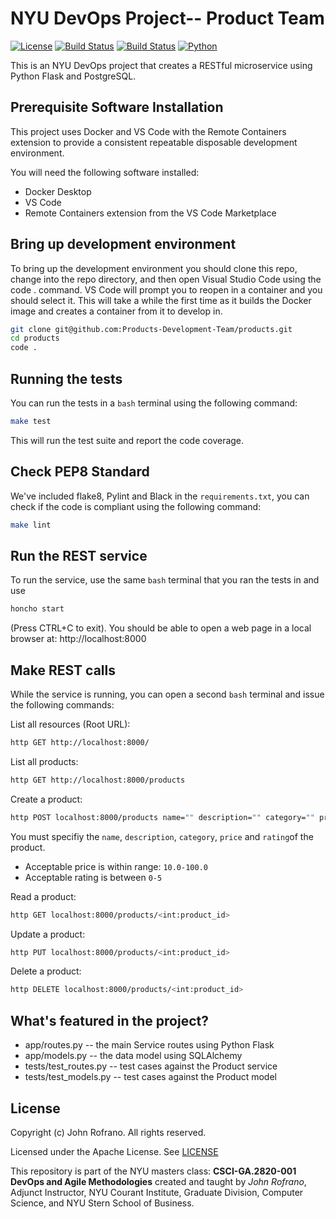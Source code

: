 # NYU DevOps Project-- Product Team

[![License](https://img.shields.io/badge/License-Apache_2.0-blue.svg)](https://opensource.org/licenses/Apache-2.0)
[![Build Status](https://github.com/Products-Development-Team/products/actions/workflows/tdd.yml/badge.svg)](https://github.com/Products-Development-Team/products/actions)
[![Build Status](https://github.com/Products-Development-Team/products/actions/workflows/bdd.yml/badge.svg)](https://github.com/Products-Development-Team/products/actions)
[![Python](https://img.shields.io/badge/Language-Python-blue.svg)](https://python.org/)

This is an NYU DevOps project that creates a RESTful microservice using Python Flask and PostgreSQL. 

## Prerequisite Software Installation
This project uses Docker and VS Code with the Remote Containers extension to provide a consistent repeatable disposable development environment. 

You will need the following software installed: 
- Docker Desktop
- VS Code
- Remote Containers extension from the VS Code Marketplace

## Bring up development environment
To bring up the development environment you should clone this repo, change into the repo directory, and then open Visual Studio Code using the code . command. VS Code will prompt you to reopen in a container and you should select it. This will take a while the first time as it builds the Docker image and creates a container from it to develop in.

```bash
git clone git@github.com:Products-Development-Team/products.git
cd products
code .
```

## Running the tests
You can run the tests in a ```bash``` terminal using the following command: 
```bash
make test
```
This will run the test suite and report the code coverage. 

## Check PEP8 Standard
We've included flake8, Pylint and Black in the ```requirements.txt```, you can check if the code is compliant using the following command: 
```bash
make lint
```

## Run the REST service
To run the service, use the same ```bash``` terminal that you ran the tests in and use 
```bash
honcho start
``` 
(Press CTRL+C to exit).
You should be able to open a web page in a local browser at: http://localhost:8000

## Make REST calls
While the service is running, you can open a second ``bash`` terminal and issue the following commands: 

List all resources (Root URL):
```bash
http GET http://localhost:8000/
```
List all products: 
```bash
http GET http://localhost:8000/products
```
Create a product: 
```bash
http POST localhost:8000/products name="" description="" category="" price:=<float> available:=<bool> rating:=<int>
```
You must specifiy the ``name``, ``description``, ``category``, ``price`` and ``rating``of the product. 
- Acceptable price is within range: ``10.0-100.0``
- Acceptable rating is between ``0-5``

Read a product:
```bash
http GET localhost:8000/products/<int:product_id>
```
Update a product: 
```bash
http PUT localhost:8000/products/<int:product_id>
```
Delete a product: 
```bash
http DELETE localhost:8000/products/<int:product_id>
```

## What's featured in the project? 
* app/routes.py -- the main Service routes using Python Flask
* app/models.py -- the data model using SQLAlchemy
* tests/test_routes.py -- test cases against the Product service
* tests/test_models.py -- test cases against the Product model
## License

Copyright (c) John Rofrano. All rights reserved.

Licensed under the Apache License. See [LICENSE](LICENSE)

This repository is part of the NYU masters class: **CSCI-GA.2820-001 DevOps and Agile Methodologies** created and taught by *John Rofrano*, Adjunct Instructor, NYU Courant Institute, Graduate Division, Computer Science, and NYU Stern School of Business.
